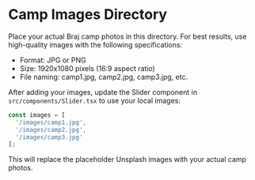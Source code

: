 # Camp Images Directory

Place your actual Braj camp photos in this directory. For best results, use high-quality images with the following specifications:

- Format: JPG or PNG
- Size: 1920x1080 pixels (16:9 aspect ratio)
- File naming: camp1.jpg, camp2.jpg, camp3.jpg, etc.

After adding your images, update the Slider component in `src/components/Slider.tsx` to use your local images:

```javascript
const images = [
  '/images/camp1.jpg',
  '/images/camp2.jpg',
  '/images/camp3.jpg'
];
```

This will replace the placeholder Unsplash images with your actual camp photos.